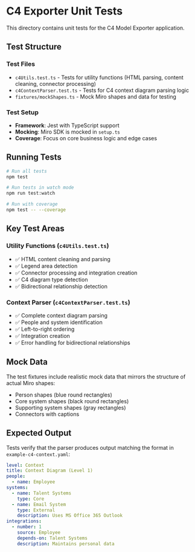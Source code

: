# C4 Exporter Unit Tests

This directory contains unit tests for the C4 Model Exporter application.

## Test Structure

### Test Files
- `c4Utils.test.ts` - Tests for utility functions (HTML parsing, content cleaning, connector processing)
- `c4ContextParser.test.ts` - Tests for C4 context diagram parsing logic
- `fixtures/mockShapes.ts` - Mock Miro shapes and data for testing

### Test Setup
- **Framework**: Jest with TypeScript support
- **Mocking**: Miro SDK is mocked in `setup.ts`
- **Coverage**: Focus on core business logic and edge cases

## Running Tests

```bash
# Run all tests
npm test

# Run tests in watch mode
npm run test:watch

# Run with coverage
npm test -- --coverage
```

## Key Test Areas

### Utility Functions (`c4Utils.test.ts`)
- ✅ HTML content cleaning and parsing
- ✅ Legend area detection
- ✅ Connector processing and integration creation
- ✅ C4 diagram type detection
- ✅ Bidirectional relationship detection

### Context Parser (`c4ContextParser.test.ts`)
- ✅ Complete context diagram parsing
- ✅ People and system identification
- ✅ Left-to-right ordering
- ✅ Integration creation
- ✅ Error handling for bidirectional relationships

## Mock Data

The test fixtures include realistic mock data that mirrors the structure of actual Miro shapes:
- Person shapes (blue round rectangles)
- Core system shapes (black round rectangles)  
- Supporting system shapes (gray rectangles)
- Connectors with captions

## Expected Output

Tests verify that the parser produces output matching the format in `example-c4-context.yaml`:

```yaml
level: Context
title: Context Diagram (Level 1)
people:
  - name: Employee
systems:
  - name: Talent Systems
    type: Core
  - name: Email System
    type: External
    description: Uses MS Office 365 Outlook
integrations:
  - number: 1
    source: Employee
    depends-on: Talent Systems
    description: Maintains personal data
``` 